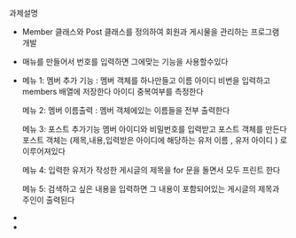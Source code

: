 
과제설명
- Member 클래스와 Post 클래스를 정의하여 회원과 게시물을 관리하는 프로그램 개발


-  매뉴를 만들어서 번호를 입력하면 그에맞는 기능을 사용할수있다 


-  메뉴 1: 멤버 추가 기능  : 멤버 객체를 하나만들고 이름 아이디 비번을 입력하고 members 배열에 저장한다  아이디 중복여부를 측정한다  

   메뉴 2: 멤버 이름출력 : 멤버 객체에있는 이름들을 전부 출력한다 

   메뉴 3: 포스트 추가기능 멤버 아이디와 비밀번호를 입력받고 포스트 객체를 만든다  포스트 객체는 (제목,내용,입력받은 아이디에 해당하는 유저 이름 , 유저 아이디 ) 로 이루어져있다 


   메뉴 4: 입력한 유저가 작성한 게시글의 제목을 for 문을 돌면서  모두 프린트 한다

   메뉴 5: 검색하고 싶은 내용을 입력하면 그 내용이 포함되어있는 게시글의 제목과 주인이 출력된다 


-
  
-
